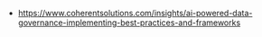 
- https://www.coherentsolutions.com/insights/ai-powered-data-governance-implementing-best-practices-and-frameworks
